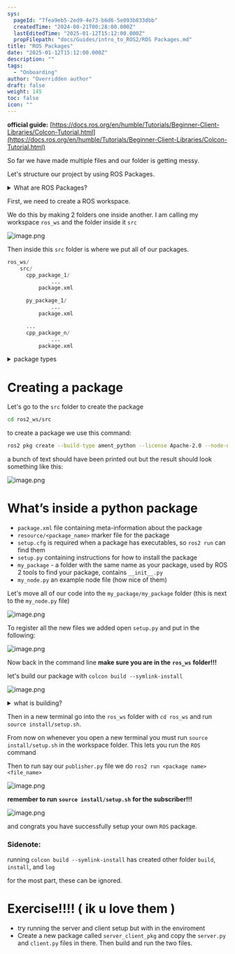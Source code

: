 ```yaml
---
sys:
  pageId: "7fea9eb5-2ed9-4e73-b6d6-5e093b833dbb"
  createdTime: "2024-08-21T00:28:00.000Z"
  lastEditedTime: "2025-01-12T15:12:00.000Z"
  propFilepath: "docs/Guides/intro_to_ROS2/ROS Packages.md"
title: "ROS Packages"
date: "2025-01-12T15:12:00.000Z"
description: ""
tags:
  - "Onboarding"
author: "Overridden author"
draft: false
weight: 145
toc: false
icon: ""
---
```


**official guide:** [https://docs.ros.org/en/humble/Tutorials/Beginner-Client-Libraries/Colcon-Tutorial.html](https://docs.ros.org/en/humble/Tutorials/Beginner-Client-Libraries/Colcon-Tutorial.html)

So far we have made multiple files and our folder is getting messy.

Let's structure our project by using ROS Packages.

<details>

<summary>What are ROS Packages?</summary>

ROS Packages are, as the name implies, packages of code that are highly sharable between ROS developers.

They consist of a folder, `package.xml` file, and source code

```python
      cpp_package_1/
		      ... imagine much code files here ..
          package.xml
```

</details>

First, we need to create a ROS workspace.

We do this by making 2 folders one inside another. I am calling my workspace `ros_ws` and the folder inside it `src`

![image.png](https://prod-files-secure.s3.us-west-2.amazonaws.com/d518164a-d88e-44d1-a4ee-3adb3bd8bce0/70706947-fd18-4537-a67b-e12946812d31/image.png?X-Amz-Algorithm=AWS4-HMAC-SHA256&X-Amz-Content-Sha256=UNSIGNED-PAYLOAD&X-Amz-Credential=ASIAZI2LB4663OG2ESOY%2F20250217%2Fus-west-2%2Fs3%2Faws4_request&X-Amz-Date=20250217T061146Z&X-Amz-Expires=3600&X-Amz-Security-Token=IQoJb3JpZ2luX2VjEEYaCXVzLXdlc3QtMiJIMEYCIQD4U3N696KaKchTiBxxjnAhAS5NT1JCpicx22cyufLX6AIhAPomsUxAeB5Efmuuqh%2B2AE9fzR%2FIrILTFLeWxKL7LfZuKv8DCG8QABoMNjM3NDIzMTgzODA1IgwpruRpHDMUly9lzgUq3ANs1yXdTz%2F%2FwR88FN4OFZSpWzFOZv3zf6LFtJd9I26R9i2KmF4CPXdR0LKkWNyOU0%2FtwfUBttENi5xLqrZ7HgsNH7icFYpWQp8uODDw4xlOj5GIfvBbngWSQL%2Fq4jWSmS6BythywlQWFTykEbaNDiR0rReQ3rBcMjR0wp8DXd5ld0S4hGKziRxXIjxn0hKUz9%2FKXzxIhLqmUga4OzoxGH62whIKaYU%2FNmBmfTdciRIyyfm8HprPYxGD9lFP2dOUBFefHlA%2FDFo09yljyR%2FZSgLnVXtB5JzdAZyqUcrsWqLtaFc5EF4cnQjSWyW45vB7sBVA4b64l8G4On%2FC1RW2Sh2XnRwqis42C5CLy49eYe8pK1xtGe4aqSIR8vRmj6CdNUlUjXpgFGDSzMp%2F66ScaM68xSFoY5bsUNvyhD3HoRWD98LCxXiHNw15Tv527uuLDru3%2Fj9k%2BIKl6JUnwNUzTWBqNvHsZZYVCSJI9sxoIdauR%2BiJUiPaHDRDiMO392bORtYQmmSm7uIQI1MJmPR6F0LCfUzBtICLBb%2FU%2FygGoxnzAkAUxGuHxsd01St8IhnVqXmcmAbwoPP9l9iYX%2BXOesTIiMoVuUhKy%2FCSXWQZjbDUBrj%2Fzb%2BLTrMV6DnWiDCjlcu9BjqkASUshfX4gtBmnFU%2BLoAzJ4ECjQJY%2FBV6Xnj6d72%2B1C8OjfBXD8duoOraRIRPmoYCMe%2BZctBnBdnuEOdxr4LZvoQhoUFPZUKejFU%2FkuGlwkxxFZc7je2k3iZSA%2Fm6KlZjBckmgP4%2FoIjqPuJvPARonNkHdYbaoabReEkoNWnVqFWwJ04tpaJdJlvce1rcZS6XX%2BQZwhWPPNusAGS86QNBpeNzEs%2Bj&X-Amz-Signature=5fc918a783b7793fa01b8dc2e9107b1bb72fa6ea7712503ee633c8226d2c51f5&X-Amz-SignedHeaders=host&x-id=GetObject)

Then inside this `src` folder is where we put all of our packages.

```python
ros_ws/
    src/
      cpp_package_1/
		      ...
          package.xml

      py_package_1/
		      ...
          package.xml

      ...
      cpp_package_n/
		      ...
          package.xml

```

<details>

<summary>package types</summary>

packages can be either `C++` or python.

the intern file structure is different for each but for this guide we will stick to creating python packages

</details>

# Creating a package

Let's go to the `src` folder to create the package

```bash
cd ros2_ws/src
```

to create a package we use this command:

```bash
ros2 pkg create --build-type ament_python --license Apache-2.0 --node-name my_node my_package
```

a bunch of text should have been printed out but the result should look something like this:

![image.png](https://prod-files-secure.s3.us-west-2.amazonaws.com/d518164a-d88e-44d1-a4ee-3adb3bd8bce0/e6cf1e3f-8512-4a3e-b131-079f800bf3e8/image.png?X-Amz-Algorithm=AWS4-HMAC-SHA256&X-Amz-Content-Sha256=UNSIGNED-PAYLOAD&X-Amz-Credential=ASIAZI2LB4663OG2ESOY%2F20250217%2Fus-west-2%2Fs3%2Faws4_request&X-Amz-Date=20250217T061146Z&X-Amz-Expires=3600&X-Amz-Security-Token=IQoJb3JpZ2luX2VjEEYaCXVzLXdlc3QtMiJIMEYCIQD4U3N696KaKchTiBxxjnAhAS5NT1JCpicx22cyufLX6AIhAPomsUxAeB5Efmuuqh%2B2AE9fzR%2FIrILTFLeWxKL7LfZuKv8DCG8QABoMNjM3NDIzMTgzODA1IgwpruRpHDMUly9lzgUq3ANs1yXdTz%2F%2FwR88FN4OFZSpWzFOZv3zf6LFtJd9I26R9i2KmF4CPXdR0LKkWNyOU0%2FtwfUBttENi5xLqrZ7HgsNH7icFYpWQp8uODDw4xlOj5GIfvBbngWSQL%2Fq4jWSmS6BythywlQWFTykEbaNDiR0rReQ3rBcMjR0wp8DXd5ld0S4hGKziRxXIjxn0hKUz9%2FKXzxIhLqmUga4OzoxGH62whIKaYU%2FNmBmfTdciRIyyfm8HprPYxGD9lFP2dOUBFefHlA%2FDFo09yljyR%2FZSgLnVXtB5JzdAZyqUcrsWqLtaFc5EF4cnQjSWyW45vB7sBVA4b64l8G4On%2FC1RW2Sh2XnRwqis42C5CLy49eYe8pK1xtGe4aqSIR8vRmj6CdNUlUjXpgFGDSzMp%2F66ScaM68xSFoY5bsUNvyhD3HoRWD98LCxXiHNw15Tv527uuLDru3%2Fj9k%2BIKl6JUnwNUzTWBqNvHsZZYVCSJI9sxoIdauR%2BiJUiPaHDRDiMO392bORtYQmmSm7uIQI1MJmPR6F0LCfUzBtICLBb%2FU%2FygGoxnzAkAUxGuHxsd01St8IhnVqXmcmAbwoPP9l9iYX%2BXOesTIiMoVuUhKy%2FCSXWQZjbDUBrj%2Fzb%2BLTrMV6DnWiDCjlcu9BjqkASUshfX4gtBmnFU%2BLoAzJ4ECjQJY%2FBV6Xnj6d72%2B1C8OjfBXD8duoOraRIRPmoYCMe%2BZctBnBdnuEOdxr4LZvoQhoUFPZUKejFU%2FkuGlwkxxFZc7je2k3iZSA%2Fm6KlZjBckmgP4%2FoIjqPuJvPARonNkHdYbaoabReEkoNWnVqFWwJ04tpaJdJlvce1rcZS6XX%2BQZwhWPPNusAGS86QNBpeNzEs%2Bj&X-Amz-Signature=482286c36e30fb5f2769035bb5de4020187e49321d8d0317be347280719af685&X-Amz-SignedHeaders=host&x-id=GetObject)

# What’s inside a python package

- `package.xml` file containing meta-information about the package
- `resource/<package_name>` marker file for the package
- `setup.cfg` is required when a package has executables, so `ros2 run` can find them
- `setup.py` containing instructions for how to install the package
- `my_package` - a folder with the same name as your package, used by ROS 2 tools to find your package, contains `__init__.py`
- `my_node.py` an example node file (how nice of them)

Let's move all of our code into the `my_package/my_package` folder (this is next to the `my_node.py` file)

![image.png](https://prod-files-secure.s3.us-west-2.amazonaws.com/d518164a-d88e-44d1-a4ee-3adb3bd8bce0/9ce58f11-0da9-4d3e-b86d-506a9685d378/image.png?X-Amz-Algorithm=AWS4-HMAC-SHA256&X-Amz-Content-Sha256=UNSIGNED-PAYLOAD&X-Amz-Credential=ASIAZI2LB4663OG2ESOY%2F20250217%2Fus-west-2%2Fs3%2Faws4_request&X-Amz-Date=20250217T061146Z&X-Amz-Expires=3600&X-Amz-Security-Token=IQoJb3JpZ2luX2VjEEYaCXVzLXdlc3QtMiJIMEYCIQD4U3N696KaKchTiBxxjnAhAS5NT1JCpicx22cyufLX6AIhAPomsUxAeB5Efmuuqh%2B2AE9fzR%2FIrILTFLeWxKL7LfZuKv8DCG8QABoMNjM3NDIzMTgzODA1IgwpruRpHDMUly9lzgUq3ANs1yXdTz%2F%2FwR88FN4OFZSpWzFOZv3zf6LFtJd9I26R9i2KmF4CPXdR0LKkWNyOU0%2FtwfUBttENi5xLqrZ7HgsNH7icFYpWQp8uODDw4xlOj5GIfvBbngWSQL%2Fq4jWSmS6BythywlQWFTykEbaNDiR0rReQ3rBcMjR0wp8DXd5ld0S4hGKziRxXIjxn0hKUz9%2FKXzxIhLqmUga4OzoxGH62whIKaYU%2FNmBmfTdciRIyyfm8HprPYxGD9lFP2dOUBFefHlA%2FDFo09yljyR%2FZSgLnVXtB5JzdAZyqUcrsWqLtaFc5EF4cnQjSWyW45vB7sBVA4b64l8G4On%2FC1RW2Sh2XnRwqis42C5CLy49eYe8pK1xtGe4aqSIR8vRmj6CdNUlUjXpgFGDSzMp%2F66ScaM68xSFoY5bsUNvyhD3HoRWD98LCxXiHNw15Tv527uuLDru3%2Fj9k%2BIKl6JUnwNUzTWBqNvHsZZYVCSJI9sxoIdauR%2BiJUiPaHDRDiMO392bORtYQmmSm7uIQI1MJmPR6F0LCfUzBtICLBb%2FU%2FygGoxnzAkAUxGuHxsd01St8IhnVqXmcmAbwoPP9l9iYX%2BXOesTIiMoVuUhKy%2FCSXWQZjbDUBrj%2Fzb%2BLTrMV6DnWiDCjlcu9BjqkASUshfX4gtBmnFU%2BLoAzJ4ECjQJY%2FBV6Xnj6d72%2B1C8OjfBXD8duoOraRIRPmoYCMe%2BZctBnBdnuEOdxr4LZvoQhoUFPZUKejFU%2FkuGlwkxxFZc7je2k3iZSA%2Fm6KlZjBckmgP4%2FoIjqPuJvPARonNkHdYbaoabReEkoNWnVqFWwJ04tpaJdJlvce1rcZS6XX%2BQZwhWPPNusAGS86QNBpeNzEs%2Bj&X-Amz-Signature=dee757a6cb0e76dd3e9cee40020c3daee47f5a0539b4d404d32f6fee7dbf198b&X-Amz-SignedHeaders=host&x-id=GetObject)

To register all the new files we added open `setup.py` and put in the following:

![image.png](https://prod-files-secure.s3.us-west-2.amazonaws.com/d518164a-d88e-44d1-a4ee-3adb3bd8bce0/1cd7c262-4cae-4496-9d75-c178537d24a2/image.png?X-Amz-Algorithm=AWS4-HMAC-SHA256&X-Amz-Content-Sha256=UNSIGNED-PAYLOAD&X-Amz-Credential=ASIAZI2LB4663OG2ESOY%2F20250217%2Fus-west-2%2Fs3%2Faws4_request&X-Amz-Date=20250217T061146Z&X-Amz-Expires=3600&X-Amz-Security-Token=IQoJb3JpZ2luX2VjEEYaCXVzLXdlc3QtMiJIMEYCIQD4U3N696KaKchTiBxxjnAhAS5NT1JCpicx22cyufLX6AIhAPomsUxAeB5Efmuuqh%2B2AE9fzR%2FIrILTFLeWxKL7LfZuKv8DCG8QABoMNjM3NDIzMTgzODA1IgwpruRpHDMUly9lzgUq3ANs1yXdTz%2F%2FwR88FN4OFZSpWzFOZv3zf6LFtJd9I26R9i2KmF4CPXdR0LKkWNyOU0%2FtwfUBttENi5xLqrZ7HgsNH7icFYpWQp8uODDw4xlOj5GIfvBbngWSQL%2Fq4jWSmS6BythywlQWFTykEbaNDiR0rReQ3rBcMjR0wp8DXd5ld0S4hGKziRxXIjxn0hKUz9%2FKXzxIhLqmUga4OzoxGH62whIKaYU%2FNmBmfTdciRIyyfm8HprPYxGD9lFP2dOUBFefHlA%2FDFo09yljyR%2FZSgLnVXtB5JzdAZyqUcrsWqLtaFc5EF4cnQjSWyW45vB7sBVA4b64l8G4On%2FC1RW2Sh2XnRwqis42C5CLy49eYe8pK1xtGe4aqSIR8vRmj6CdNUlUjXpgFGDSzMp%2F66ScaM68xSFoY5bsUNvyhD3HoRWD98LCxXiHNw15Tv527uuLDru3%2Fj9k%2BIKl6JUnwNUzTWBqNvHsZZYVCSJI9sxoIdauR%2BiJUiPaHDRDiMO392bORtYQmmSm7uIQI1MJmPR6F0LCfUzBtICLBb%2FU%2FygGoxnzAkAUxGuHxsd01St8IhnVqXmcmAbwoPP9l9iYX%2BXOesTIiMoVuUhKy%2FCSXWQZjbDUBrj%2Fzb%2BLTrMV6DnWiDCjlcu9BjqkASUshfX4gtBmnFU%2BLoAzJ4ECjQJY%2FBV6Xnj6d72%2B1C8OjfBXD8duoOraRIRPmoYCMe%2BZctBnBdnuEOdxr4LZvoQhoUFPZUKejFU%2FkuGlwkxxFZc7je2k3iZSA%2Fm6KlZjBckmgP4%2FoIjqPuJvPARonNkHdYbaoabReEkoNWnVqFWwJ04tpaJdJlvce1rcZS6XX%2BQZwhWPPNusAGS86QNBpeNzEs%2Bj&X-Amz-Signature=efb41f8fd7a895308dfcdd0c0fb97f6fa31d164bf4a04faf94238107b171b3be&X-Amz-SignedHeaders=host&x-id=GetObject)

Now back in the command line **make sure you are in the** **`ros_ws`** **folder!!!**

let's build our package with `colcon build --symlink-install`

![image.png](https://prod-files-secure.s3.us-west-2.amazonaws.com/d518164a-d88e-44d1-a4ee-3adb3bd8bce0/2f2a0d27-b173-48fd-b189-5f5c0ce65619/image.png?X-Amz-Algorithm=AWS4-HMAC-SHA256&X-Amz-Content-Sha256=UNSIGNED-PAYLOAD&X-Amz-Credential=ASIAZI2LB4663OG2ESOY%2F20250217%2Fus-west-2%2Fs3%2Faws4_request&X-Amz-Date=20250217T061146Z&X-Amz-Expires=3600&X-Amz-Security-Token=IQoJb3JpZ2luX2VjEEYaCXVzLXdlc3QtMiJIMEYCIQD4U3N696KaKchTiBxxjnAhAS5NT1JCpicx22cyufLX6AIhAPomsUxAeB5Efmuuqh%2B2AE9fzR%2FIrILTFLeWxKL7LfZuKv8DCG8QABoMNjM3NDIzMTgzODA1IgwpruRpHDMUly9lzgUq3ANs1yXdTz%2F%2FwR88FN4OFZSpWzFOZv3zf6LFtJd9I26R9i2KmF4CPXdR0LKkWNyOU0%2FtwfUBttENi5xLqrZ7HgsNH7icFYpWQp8uODDw4xlOj5GIfvBbngWSQL%2Fq4jWSmS6BythywlQWFTykEbaNDiR0rReQ3rBcMjR0wp8DXd5ld0S4hGKziRxXIjxn0hKUz9%2FKXzxIhLqmUga4OzoxGH62whIKaYU%2FNmBmfTdciRIyyfm8HprPYxGD9lFP2dOUBFefHlA%2FDFo09yljyR%2FZSgLnVXtB5JzdAZyqUcrsWqLtaFc5EF4cnQjSWyW45vB7sBVA4b64l8G4On%2FC1RW2Sh2XnRwqis42C5CLy49eYe8pK1xtGe4aqSIR8vRmj6CdNUlUjXpgFGDSzMp%2F66ScaM68xSFoY5bsUNvyhD3HoRWD98LCxXiHNw15Tv527uuLDru3%2Fj9k%2BIKl6JUnwNUzTWBqNvHsZZYVCSJI9sxoIdauR%2BiJUiPaHDRDiMO392bORtYQmmSm7uIQI1MJmPR6F0LCfUzBtICLBb%2FU%2FygGoxnzAkAUxGuHxsd01St8IhnVqXmcmAbwoPP9l9iYX%2BXOesTIiMoVuUhKy%2FCSXWQZjbDUBrj%2Fzb%2BLTrMV6DnWiDCjlcu9BjqkASUshfX4gtBmnFU%2BLoAzJ4ECjQJY%2FBV6Xnj6d72%2B1C8OjfBXD8duoOraRIRPmoYCMe%2BZctBnBdnuEOdxr4LZvoQhoUFPZUKejFU%2FkuGlwkxxFZc7je2k3iZSA%2Fm6KlZjBckmgP4%2FoIjqPuJvPARonNkHdYbaoabReEkoNWnVqFWwJ04tpaJdJlvce1rcZS6XX%2BQZwhWPPNusAGS86QNBpeNzEs%2Bj&X-Amz-Signature=aaab8d5b77df8c1c6b8c2031da35a85873f203a3787a677da8f633d9ecfc992d&X-Amz-SignedHeaders=host&x-id=GetObject)

<details>

<summary>what is building?</summary>

if you are a CS major at Rose-Hulman you will learn the answer to this in CSSE132

but TLDR; is it combines all the code files into one program that can be run easily 

</details>

Then in a new terminal go into the `ros_ws` folder with `cd ros_ws` and run `source install/setup.sh`. 

From now on whenever you open a new terminal you must run `source install/setup.sh` in the workspace folder. This lets you run the `ROS` command

Then to run say our `publisher.py` file we do `ros2 run <package name> <file_name>`

![image.png](https://prod-files-secure.s3.us-west-2.amazonaws.com/d518164a-d88e-44d1-a4ee-3adb3bd8bce0/4f4b1219-3a44-4632-aa0a-ce3471699f59/image.png?X-Amz-Algorithm=AWS4-HMAC-SHA256&X-Amz-Content-Sha256=UNSIGNED-PAYLOAD&X-Amz-Credential=ASIAZI2LB4663OG2ESOY%2F20250217%2Fus-west-2%2Fs3%2Faws4_request&X-Amz-Date=20250217T061146Z&X-Amz-Expires=3600&X-Amz-Security-Token=IQoJb3JpZ2luX2VjEEYaCXVzLXdlc3QtMiJIMEYCIQD4U3N696KaKchTiBxxjnAhAS5NT1JCpicx22cyufLX6AIhAPomsUxAeB5Efmuuqh%2B2AE9fzR%2FIrILTFLeWxKL7LfZuKv8DCG8QABoMNjM3NDIzMTgzODA1IgwpruRpHDMUly9lzgUq3ANs1yXdTz%2F%2FwR88FN4OFZSpWzFOZv3zf6LFtJd9I26R9i2KmF4CPXdR0LKkWNyOU0%2FtwfUBttENi5xLqrZ7HgsNH7icFYpWQp8uODDw4xlOj5GIfvBbngWSQL%2Fq4jWSmS6BythywlQWFTykEbaNDiR0rReQ3rBcMjR0wp8DXd5ld0S4hGKziRxXIjxn0hKUz9%2FKXzxIhLqmUga4OzoxGH62whIKaYU%2FNmBmfTdciRIyyfm8HprPYxGD9lFP2dOUBFefHlA%2FDFo09yljyR%2FZSgLnVXtB5JzdAZyqUcrsWqLtaFc5EF4cnQjSWyW45vB7sBVA4b64l8G4On%2FC1RW2Sh2XnRwqis42C5CLy49eYe8pK1xtGe4aqSIR8vRmj6CdNUlUjXpgFGDSzMp%2F66ScaM68xSFoY5bsUNvyhD3HoRWD98LCxXiHNw15Tv527uuLDru3%2Fj9k%2BIKl6JUnwNUzTWBqNvHsZZYVCSJI9sxoIdauR%2BiJUiPaHDRDiMO392bORtYQmmSm7uIQI1MJmPR6F0LCfUzBtICLBb%2FU%2FygGoxnzAkAUxGuHxsd01St8IhnVqXmcmAbwoPP9l9iYX%2BXOesTIiMoVuUhKy%2FCSXWQZjbDUBrj%2Fzb%2BLTrMV6DnWiDCjlcu9BjqkASUshfX4gtBmnFU%2BLoAzJ4ECjQJY%2FBV6Xnj6d72%2B1C8OjfBXD8duoOraRIRPmoYCMe%2BZctBnBdnuEOdxr4LZvoQhoUFPZUKejFU%2FkuGlwkxxFZc7je2k3iZSA%2Fm6KlZjBckmgP4%2FoIjqPuJvPARonNkHdYbaoabReEkoNWnVqFWwJ04tpaJdJlvce1rcZS6XX%2BQZwhWPPNusAGS86QNBpeNzEs%2Bj&X-Amz-Signature=4bc5553173aba152011bbf1d1a740ffc10fc24f3dcf09ece9c8908257597e2b4&X-Amz-SignedHeaders=host&x-id=GetObject)

**remember to run** **`source install/setup.sh`** **for the subscriber!!!**

![image.png](https://prod-files-secure.s3.us-west-2.amazonaws.com/d518164a-d88e-44d1-a4ee-3adb3bd8bce0/02121119-dad4-49ec-8356-c956108b4243/image.png?X-Amz-Algorithm=AWS4-HMAC-SHA256&X-Amz-Content-Sha256=UNSIGNED-PAYLOAD&X-Amz-Credential=ASIAZI2LB4663OG2ESOY%2F20250217%2Fus-west-2%2Fs3%2Faws4_request&X-Amz-Date=20250217T061146Z&X-Amz-Expires=3600&X-Amz-Security-Token=IQoJb3JpZ2luX2VjEEYaCXVzLXdlc3QtMiJIMEYCIQD4U3N696KaKchTiBxxjnAhAS5NT1JCpicx22cyufLX6AIhAPomsUxAeB5Efmuuqh%2B2AE9fzR%2FIrILTFLeWxKL7LfZuKv8DCG8QABoMNjM3NDIzMTgzODA1IgwpruRpHDMUly9lzgUq3ANs1yXdTz%2F%2FwR88FN4OFZSpWzFOZv3zf6LFtJd9I26R9i2KmF4CPXdR0LKkWNyOU0%2FtwfUBttENi5xLqrZ7HgsNH7icFYpWQp8uODDw4xlOj5GIfvBbngWSQL%2Fq4jWSmS6BythywlQWFTykEbaNDiR0rReQ3rBcMjR0wp8DXd5ld0S4hGKziRxXIjxn0hKUz9%2FKXzxIhLqmUga4OzoxGH62whIKaYU%2FNmBmfTdciRIyyfm8HprPYxGD9lFP2dOUBFefHlA%2FDFo09yljyR%2FZSgLnVXtB5JzdAZyqUcrsWqLtaFc5EF4cnQjSWyW45vB7sBVA4b64l8G4On%2FC1RW2Sh2XnRwqis42C5CLy49eYe8pK1xtGe4aqSIR8vRmj6CdNUlUjXpgFGDSzMp%2F66ScaM68xSFoY5bsUNvyhD3HoRWD98LCxXiHNw15Tv527uuLDru3%2Fj9k%2BIKl6JUnwNUzTWBqNvHsZZYVCSJI9sxoIdauR%2BiJUiPaHDRDiMO392bORtYQmmSm7uIQI1MJmPR6F0LCfUzBtICLBb%2FU%2FygGoxnzAkAUxGuHxsd01St8IhnVqXmcmAbwoPP9l9iYX%2BXOesTIiMoVuUhKy%2FCSXWQZjbDUBrj%2Fzb%2BLTrMV6DnWiDCjlcu9BjqkASUshfX4gtBmnFU%2BLoAzJ4ECjQJY%2FBV6Xnj6d72%2B1C8OjfBXD8duoOraRIRPmoYCMe%2BZctBnBdnuEOdxr4LZvoQhoUFPZUKejFU%2FkuGlwkxxFZc7je2k3iZSA%2Fm6KlZjBckmgP4%2FoIjqPuJvPARonNkHdYbaoabReEkoNWnVqFWwJ04tpaJdJlvce1rcZS6XX%2BQZwhWPPNusAGS86QNBpeNzEs%2Bj&X-Amz-Signature=592094ccf2532ba0d02d2e0d5c3be429bd2faf6f1ac93fce1755fae4dec12000&X-Amz-SignedHeaders=host&x-id=GetObject)

and congrats you have successfully setup your own `ROS` package.

### Sidenote:

running `colcon build --symlink-install` has created other folder `build`, `install`, and `log`

for the most part, these can be ignored.

# Exercise!!!! ( ik u love them )

- try running the server and client setup but with in the enviroment
- Create a new package called `server_client_pkg` and copy the `server.py` and `client.py` files in there. Then build and run the two files.
